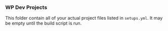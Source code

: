 ### WP Dev Projects

This folder contain all of your actual project files listed in `setups.yml`.  It may be empty until the build script is run. 

